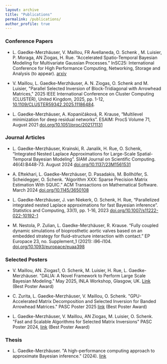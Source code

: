 ```yaml
---
layout: archive
title: "Publications"
permalink: /publications/
author_profile: true
---
```


### Conference Papers

- L. Gaedke-Merzhäuser, V. Maillou, FR Avellaneda, O. Schenk , M. Luisier, P. Moraga, AN Ziogas, H. Rue. “Accelerated Spatio-Temporal Bayesian Modeling for Multivariate Gaussian Processes.” InSC25: International Conference for High Performance Computing, Networking, Storage and Analysis (to appear). [arxiv](https://arxiv.org/abs/2507.06938)

- V. Maillou, L. Gaedke-Merzhäuser, A. N. Ziogas, O. Schenk and M. Luisier, "Parallel Selected Inversion of Block-Tridiagonal with Arrowhead Matrices," 2025 IEEE International Conference on Cluster Computing (CLUSTER), United Kingdom, 2025, pp. 1-12, [10.1109/CLUSTER59342.2025.11186484](https://10.1109/CLUSTER59342.2025.11186484).
  
- L. Gaedke-Merzhäuser, A. Kopaničáková, R. Krause, “Multilevel minimization for deep residual networks”. ESAIM: ProcS Volume 71, August 2021 [doi.org/10.1051/proc/202171131](https://doi.org/10.1051/proc/202171131)

### Journal Articles 

- L. Gaedke-Merzhäuser, Krainski, R. Janalik, H. Rue, O. Schenk, “Integrated Nested Laplace Approximations for Large-Scale Spatial-Temporal Bayesian Modeling”. SIAM Journal on Scientific Computing. 46(4):B448-73. August 2024 [doi.org/10.1137/23M1561531](https://doi.org/10.1137/23M1561531)

- A. Eftekhari, L. Gaedke-Merzhäuser, D. Pasadakis, M. Bollhöfer, S. Scheidegger, O. Schenk. “Algorithm XXX: Sparse Precision Matrix Estimation With SQUIC.” ACM Transactions on Mathematical Software. March 2024 [doi.org/10.1145/3650108](https://doi.org/10.1145/3650108)

- L. Gaedke-Merzhäuser, J. van Niekerk, O. Schenk, H. Rue, “Parallelized integrated nested Laplace approximations for fast Bayesian inference”. Statistics and Computing, 33(1), pp. 1-16, 2023 [doi.org/10.1007/s11222-022-10192-1](https://doi.org/10.1007/s11222-022-10192-1)

- M. Nestola, P. Zulian, L. Gaedke-Merzhäuser, R. Krause. “Fully coupled dynamic simulations of bioprosthetic aortic valves based on an embedded strategy for fluid–structure interaction with contact.” EP Europace 23, no. Supplement_1 (2021): i96-i104. [doi.org/10.1093/europace/euaa398](https://doi.org/10.1093/europace/euaa398)


### Selected Posters

- V. Maillou, AN. Ziogas1, O. Schenk, M. Luisier, H. Rue, L. Gaedke-Merzhäuser. "DALIA: A Novel Framework to Perform Large Scale Bayesian Modeling." May 2025, INLA Workshop, Glasgow, UK. [Link](https://inla-workshop.github.io/INLA-PastPresentFuture/programme-and-abstracts.html) (Best Poster Award)


- C. Zurita, L. Gaedke-Merzhäuser, V. Maillou, O. Schenk. "GPU-Accelerated Matrix Decomposition and Selected Inversion for Banded Arrowhead Matrices." PASC Poster 2025 [link](https://pasc25.pasc-conference.org/presentation/?id=pos146&sess=sess149) (Best Poster Award)


- L. Gaedke-Merzhäuser, V. Maillou, AN Ziogas, M. Luisier, O. Schenk. "Fast and Scalable Algorithms for Selected Matrix Inversions" PASC Poster 2024, [link](https://pasc24.pasc-conference.org/presentation/?id=pos105&sess=sess156) (Best Poster Award)

### Thesis 

- L. Gaedke-Merzhäuser. "A high-performance computing approach to approximate Bayesian inference." (2024). [link](https://sonar.ch/global/documents/328886)

